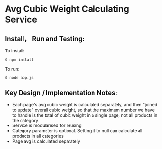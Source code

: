 # Avg Cubic Weight Calculating Service

## Install， Run and Testing:
To install:
```
$ npm install
```

To run:
```
$ node app.js
```

## Key Design / Implementation Notes:
* Each page's avg cubic weight is calculated separately, and then "joined to update" overall cubic weight, so that the 
maximum number we have to handle is the total of cubic weight in a single page, not all products in the category
* Service is modularised for reusing
* Category parameter is optional. Setting it to null can calculate all products in all categories
* Page avg is calculated separately

